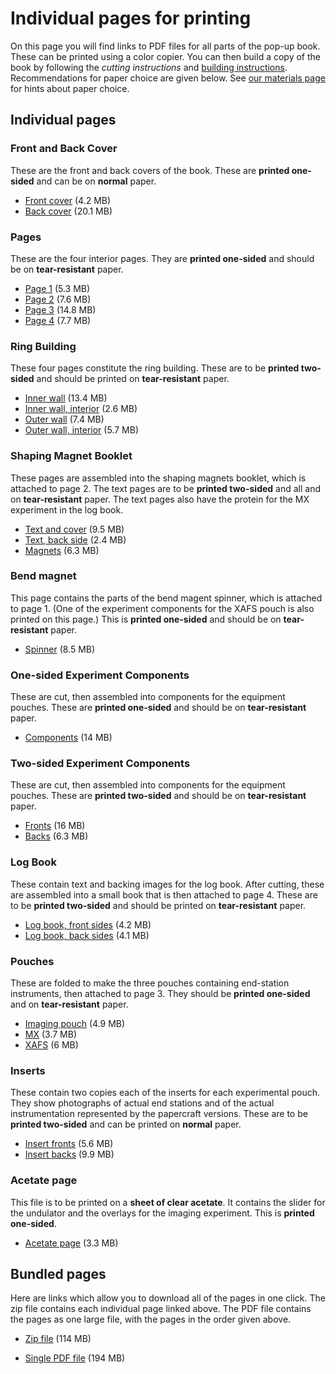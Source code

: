Individual pages for printing
=============================

On this page you will find links to PDF files for all parts of the
pop-up book.  These can be printed using a color copier.  You can then
build a copy of the book by following the *cutting instructions* and 
[building instructions](https://github.com/bruceravel/synchrotron_pop_up_book/blob/master/instructions.md).
Recommendations for paper choice are given below.  See
[our materials page](https://github.com/bruceravel/synchrotron_pop_up_book/blob/master/materials.md)
for hints about paper choice.

## Individual pages

### Front and Back Cover

These are the front and back covers of the book.  These are **printed
one-sided** and can be on **normal** paper.

 * [Front cover](https://s3.amazonaws.com/SynchrotronPopUpBook/Front+Cover.pdf) (4.2 MB)
 * [Back cover](https://s3.amazonaws.com/SynchrotronPopUpBook/Back+Cover.pdf) (20.1 MB)

### Pages

These are the four interior pages.  They are **printed one-sided** and
should be on **tear-resistant** paper.

 * [Page 1](https://s3.amazonaws.com/SynchrotronPopUpBook/Page+1.pdf) (5.3 MB)
 * [Page 2](https://s3.amazonaws.com/SynchrotronPopUpBook/Page+2.pdf) (7.6 MB)
 * [Page 3](https://s3.amazonaws.com/SynchrotronPopUpBook/Page+3.pdf) (14.8 MB)
 * [Page 4](https://s3.amazonaws.com/SynchrotronPopUpBook/Page+4.pdf) (7.7 MB)

### Ring Building

These four pages constitute the ring building.  These are to be
**printed two-sided** and should be printed on **tear-resistant**
paper.

 * [Inner wall](https://s3.amazonaws.com/SynchrotronPopUpBook/Inner+Wall.pdf) (13.4 MB)
 * [Inner wall, interior](https://s3.amazonaws.com/SynchrotronPopUpBook/Inner+Wall+Interior.pdf) (2.6 MB)
 * [Outer wall](https://s3.amazonaws.com/SynchrotronPopUpBook/Outer+Wall.pdf) (7.4 MB)
 * [Outer wall, interior](https://s3.amazonaws.com/SynchrotronPopUpBook/Outer+wall+interior.pdf) (5.7 MB)


### Shaping Magnet Booklet

These pages are assembled into the shaping magnets booklet, which is
attached to page 2.  The text pages are to be **printed two-sided**
and all and on **tear-resistant** paper.  The text pages also have the
protein for the MX experiment in the log book.

 * [Text and cover](https://s3.amazonaws.com/SynchrotronPopUpBook/Shaping+Magnet+Text.pdf) (9.5 MB)
 * [Text, back side](https://s3.amazonaws.com/SynchrotronPopUpBook/Shaping+Magnet+Text+B.pdf) (2.4 MB)
 * [Magnets](https://s3.amazonaws.com/SynchrotronPopUpBook/Shaping+Magnets.pdf) (6.3 MB)

### Bend magnet

This page contains the parts of the bend magent spinner, which is
attached to page 1.  (One of the experiment components for the XAFS
pouch is also printed on this page.)  This is **printed one-sided**
and should be on **tear-resistant** paper.

 * [Spinner](https://s3.amazonaws.com/SynchrotronPopUpBook/Spinner+Print.pdf) (8.5 MB)

### One-sided Experiment Components

These are cut, then assembled into components for the equipment
pouches.  These are **printed one-sided** and should be on
**tear-resistant** paper.

 * [Components](https://s3.amazonaws.com/SynchrotronPopUpBook/Experiment+ComponentsRM.pdf) (14 MB)

### Two-sided Experiment Components

These are cut, then assembled into components for the equipment
pouches.  These are **printed two-sided** and should be on
**tear-resistant** paper.

 * [Fronts](https://s3.amazonaws.com/SynchrotronPopUpBook/Two-sided+Experiment+Components+Front.pdf) (16 MB)
 * [Backs](https://s3.amazonaws.com/SynchrotronPopUpBook/Two-sided+Experiment+Components+Back.pdf) (6.3 MB)


### Log Book

These contain text and backing images for the log book.  After
cutting, these are assembled into a small book that is then attached
to page 4.  These are to be **printed two-sided** and should be
printed on **tear-resistant** paper.

 * [Log book, front sides](https://s3.amazonaws.com/SynchrotronPopUpBook/Lab+Book+Front.pdf) (4.2 MB)
 * [Log book, back sides](https://s3.amazonaws.com/SynchrotronPopUpBook/Lab+Book+Back.pdf) (4.1 MB)

### Pouches

These are folded to make the three pouches containing end-station
instruments, then attached to page 3.  They should be **printed
one-sided** and on **tear-resistant** paper.

 * [Imaging pouch](https://s3.amazonaws.com/SynchrotronPopUpBook/Imaging+pouch.pdf) (4.9 MB)
 * [MX](https://s3.amazonaws.com/SynchrotronPopUpBook/MX+pouch.pdf) (3.7 MB)
 * [XAFS](https://s3.amazonaws.com/SynchrotronPopUpBook/XAFS+pouch.pdf) (6 MB)

### Inserts

These contain two copies each of the inserts for each experimental
pouch.  They show photographs of actual end stations and of the actual
instrumentation represented by the papercraft versions.  These are to
be **printed two-sided** and can be printed on **normal** paper.

 * [Insert fronts](https://s3.amazonaws.com/SynchrotronPopUpBook/Inserts+Front.pdf) (5.6 MB)
 * [Insert backs](https://s3.amazonaws.com/SynchrotronPopUpBook/Inserts+Back.pdf) (9.9 MB)

### Acetate page

This file is to be printed on a **sheet of clear acetate**.  It
contains the slider for the undulator and the overlays for the imaging
experiment.  This is **printed one-sided**.

 * [Acetate page](https://s3.amazonaws.com/SynchrotronPopUpBook/Acetate.pdf) (3.3 MB)


## Bundled pages

Here are links which allow you to download all of the pages in one
click.  The zip file contains each individual page linked above.  The
PDF file contains the pages as one large file, with the pages in the
order given above.

 * [Zip file](https://s3.amazonaws.com/SynchrotronPopUpBook/allpages_pdf.zip) (114 MB)
 
 * [Single PDF file](https://s3.amazonaws.com/SynchrotronPopUpBook/allpages.pdf) (194 MB)
